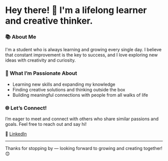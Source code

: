 # Hey there! 👋 I'm a lifelong learner and creative thinker.

### 📚 About Me
I'm a student who is always learning and growing every single day. I believe that constant improvement is the key to success, and I love exploring new ideas with creativity and curiosity.

### 🎨 What I’m Passionate About
- Learning new skills and expanding my knowledge  
- Finding creative solutions and thinking outside the box  
- Building meaningful connections with people from all walks of life  

### 🌐 Let’s Connect!
I’m eager to meet and connect with others who share similar passions and goals. Feel free to reach out and say hi!

🔗 [LinkedIn](https://www.linkedin.com/mynetwork/grow/)

---

Thanks for stopping by — looking forward to growing and creating together! 😊

